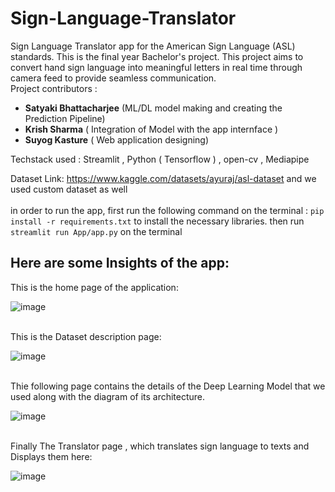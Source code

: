 # Sign-Language-Translator

Sign Language Translator app for the American Sign Language (ASL) standards. This is the final year Bachelor's project. This project aims to convert hand sign language into meaningful letters in real time through camera feed to provide seamless communication. 
<br> Project contributors : 
 - **Satyaki Bhattacharjee** (ML/DL model making and creating the Prediction Pipeline)
 - **Krish Sharma** ( Integration of Model with the app internface ) 
 -  **Suyog Kasture** ( Web application designing)

Techstack used : Streamlit , Python ( Tensorflow ) , open-cv , Mediapipe

Dataset Link: https://www.kaggle.com/datasets/ayuraj/asl-dataset and we used custom dataset as well
<br> <br> in order to run the app, first run the following command on the terminal : ``` pip install -r requirements.txt ``` to install the necessary libraries. 
then run  ``` streamlit run App/app.py ``` on the terminal

## Here are some Insights of the app: 
This is the home page of the application:

![image](https://github.com/GUNNER2K/Sign_Language_Translator/assets/95174361/158c21c5-c8ad-4e19-8eb2-895257308d67)

<br> This is the Dataset description page: 

![image](https://github.com/GUNNER2K/Sign_Language_Translator/assets/95174361/6829f2d7-cb0d-4ae1-967b-1be4b7a5d342)

<br> Thie following page contains the details of the Deep Learning Model that we used along with the diagram of its architecture.

![image](https://github.com/GUNNER2K/Sign_Language_Translator/assets/95174361/9fe59773-7ab6-4df1-bf4b-deadc5013218)

<br> Finally The Translator page , which translates sign language to texts and Displays them here: 

![image](https://github.com/GUNNER2K/Sign_Language_Translator/assets/95174361/e3de9790-5065-4d62-bb21-16758aa3c086)



